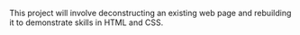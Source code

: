 This project will involve deconstructing an existing web page and rebuilding it to demonstrate skills in HTML and CSS. 
